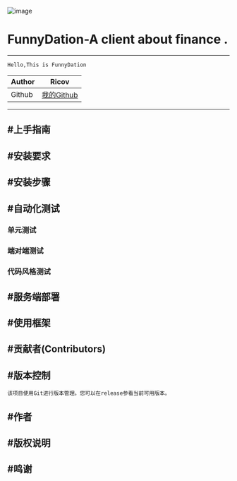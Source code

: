 ![image](https://github.com/GFLEE/FunnyDation/blob/master/FunnyDation.Client.Wpf/favicon.ico)

# FunnyDation-A client about finance .
****
    Hello,This is FunnyDation

	
|Author|Ricov|
|---|---
|Github|[我的Github](https://github.com/GFLE)


****
 
## #上手指南

## #安装要求

## #安装步骤  

## #自动化测试
### 单元测试

### 端对端测试

### 代码风格测试

## #服务端部署

## #使用框架

## #贡献者(Contributors)

## #版本控制
    该项目使用Git进行版本管理。您可以在release参看当前可用版本。
## #作者

## #版权说明

## #鸣谢











 

